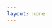 ```yaml
---
layout: none
---
```


<RedoclyAPIBlock src="/firefly-services/docs/photoshop_photoshopActions.json" width="600px" disableSidebar hideTryItPanel />
